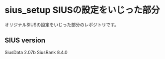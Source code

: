 # sius_setup SIUSの設定をいじった部分

オリジナルSIUSの設定をいじった部分のレポジトリです。

## SIUS version
SiusData 2.07b
SiusRank 8.4.0

